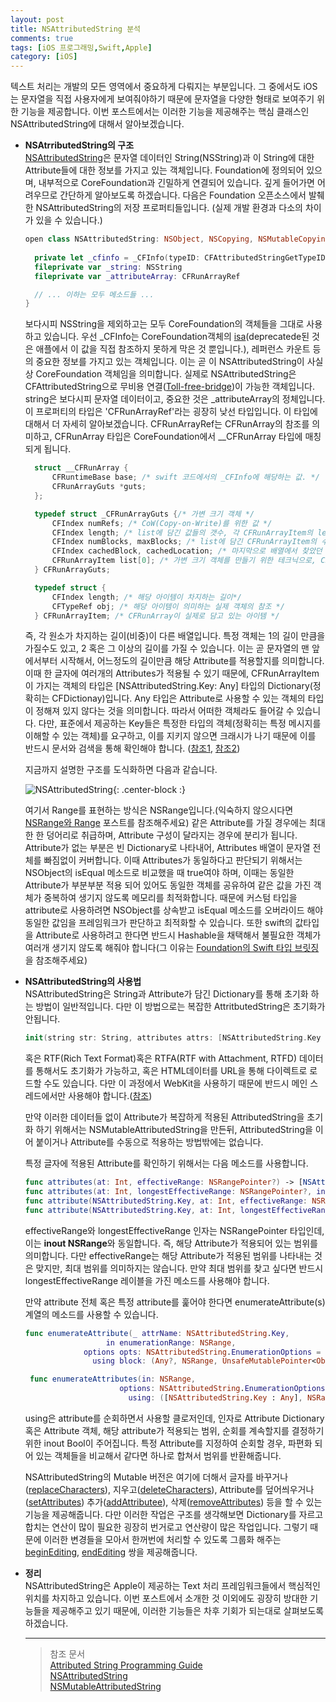 ```yaml
---
layout: post
title: NSAttributedString 분석
comments: true
tags: [iOS 프로그래밍,Swift,Apple]
category: [iOS]
---  
```


텍스트 처리는 개발의 모든 영역에서 중요하게 다뤄지는 부분입니다. 그 중에서도 iOS는 문자열을 직접 사용자에게 보여줘야하기 때문에 문자열을 다양한 형태로 보여주기 위한 기능을 제공합니다. 이번 포스트에서는 이러한 기능을 제공해주는 핵심 클래스인 NSAttributedString에 대해서 알아보겠습니다.

* **NSAtrributedString의 구조**  
  [NSAttributedString](https://developer.apple.com/documentation/foundation/nsattributedstring)은 문자열 데이터인 String(NSString)과 이 String에 대한 Attribute들에 대한 정보를 가지고 있는 객체입니다. Foundation에 정의되어 있으며, 내부적으로 CoreFoundation과 긴밀하게 연결되어 있습니다. 깊게 들어가면 어려우므로 간단하게 알아보도록 하겠습니다. 다음은 Foundation 오픈소스에서 발췌한 NSAttributedString의 저장 프로퍼티들입니다. (실제 개발 환경과 다소의 차이가 있을 수 있습니다.)

  ```swift
  open class NSAttributedString: NSObject, NSCopying, NSMutableCopying, NSSecureCoding {
    
    private let _cfinfo = _CFInfo(typeID: CFAttributedStringGetTypeID())
    fileprivate var _string: NSString
    fileprivate var _attributeArray: CFRunArrayRef

    // ... 이하는 모두 메소드들 ...
  }
  ```  

  보다시피 NSString을 제외하고는 모두 CoreFoundation의 객체들을 그대로 사용하고 있습니다. 우선 _CFInfo는 CoreFoundation객체의 [isa](https://developer.apple.com/documentation/objectivec/id/1418809-isa?language=objc)(deprecatede된 것은 애플에서 이 값을 직접 참조하지 못하게 막은 것 뿐입니다.), 레퍼런스 카운트 등의 중요한 정보를 가지고 있는 객체입니다. 이는 곧 이 NSAttributedString이 사실상 CoreFoundation 객체임을 의미합니다. 실제로 NSAttributedString은 CFAttributedString으로 무비용 연결([Toll-free-bridge](https://developer.apple.com/library/archive/documentation/General/Conceptual/CocoaEncyclopedia/Toll-FreeBridgin/Toll-FreeBridgin.html))이 가능한 객체입니다.  
  string은 보다시피 문자열 데이터이고, 중요한 것은  _attributeArray의 정체입니다. 이 프로퍼티의 타입은 'CFRunArrayRef'라는 굉장히 낮선 타입입니다. 이 타입에 대해서 더 자세히 알아보겠습니다. CFRunArrayRef는 CFRunArray의 참조를 의미하고, CFRunArray 타입은 CoreFoundation에서 __CFRunArray 타입에 매칭되게 됩니다.

  ```c
    struct __CFRunArray {
        CFRuntimeBase base; /* swift 코드에서의 _CFInfo에 해당하는 값. */
        CFRunArrayGuts *guts;
    };

    typedef struct _CFRunArrayGuts {/* 가변 크기 객체 */
        CFIndex numRefs; /* CoW(Copy-on-Write)를 위한 값 */
        CFIndex length; /* list에 담긴 값들의 갯수, 각 CFRunArrayItem의 length의 합이다. */
        CFIndex numBlocks, maxBlocks; /* list에 담긴 CFRunArrayItem의 수 */
        CFIndex cachedBlock, cachedLocation; /* 마지막으로 배열에서 찾았던 값의 캐시값 */
        CFRunArrayItem list[0]; /* 가변 크기 객체를 만들기 위한 테크닉으로, C99 표준에 정의되어 있다. */
    } CFRunArrayGuts;

    typedef struct {
        CFIndex length; /* 해당 아이템이 차지하는 길이*/
        CFTypeRef obj; /* 해당 아이템이 의미하는 실제 객체의 참조 */
    } CFRunArrayItem; /* CFRunArray이 실제로 담고 있는 아이템 */
  ```  

  즉, 각 원소가 차지하는 길이(비중)이 다른 배열입니다. 특정 객체는 1의 길이 만큼을 가질수도 있고, 2 혹은 그 이상의 길이를 가질 수 있습니다. 이는 곧 문자열의 맨 앞에서부터 시작해서, 어느정도의 길이만큼 해당 Attribute를 적용할지를 의미합니다. 이때 한 글자에 여러개의 Attributes가 적용될 수 있기 때문에, CFRunArrayItem이 가지는 객체의 타입은 [NSAttributedString.Key: Any] 타입의 Dictionary(정확히는 CFDictionay)입니다. Any 타입은 Attribute로 사용할 수 있는 객체의 타입이 정해져 있지 않다는 것을 의미합니다. 따라서 어떠한 객체라도 들어갈 수 있습니다. 다만, 표준에서 제공하는 Key들은 특정한 타입의 객체(정확히는 특정 메시지를 이해할 수 있는 객체)를 요구하고, 이를 지키지 않으면 크래시가 나기 때문에 이를 반드시 문서와 검색을 통해 확인해야 합니다. ([참조1](https://developer.apple.com/documentation/foundation/nsattributedstring/key), [참조2](https://developer.apple.com/library/archive/documentation/Cocoa/Conceptual/AttributedStrings/Articles/standardAttributes.html#//apple_ref/doc/uid/TP40004903-SW2))
  
  지금까지 설명한 구조를 도식화하면 다음과 같습니다.

    ![NSAttributedString]({{"/img/NSAttributedStringStructure.png"}}){: .center-block :} 

  여기서 Range를 표현하는 방식은 NSRange입니다.(익숙하지 않으시다면 [NSRange와 Range](../2019-11-17-NSRange와-Range/) 포스트를 참조해주세요) 같은 Attribute를 가질 경우에는 최대한 한 덩어리로 취급하며, Attribute 구성이 달라지는 경우에 분리가 됩니다. Attribute가 없는 부분은 빈 Dictionary로 나타내어, Attributes 배열이 문자열 전체를 빠짐없이 커버합니다. 이때 Attributes가 동일하다고 판단되기 위해서는 NSObject의 isEqual 메소드로 비교했을 때 true여야 하며, 이때는 동일한 Attribute가 부분부분 적용 되어 있어도 동일한 객체를 공유하여 같은 값을 가진 객체가 중복하여 생기지 않도록 메모리를 최적화합니다. 때문에 커스텀 타입을 attribute로 사용하려면 NSObject를 상속받고 isEqual 메소드를 오버라이드 해야 동일한 값임을 프레임워크가 판단하고 최적화할 수 있습니다. 또한 swift의 값타입을 Attribute로 사용하려고 한다면 반드시 Hashable을 채택해서 불필요한 객체가 여러개 생기지 않도록 해줘야 합니다(그 이유는 [Foundation의 Swift 타입 브릿징](../2020-03-01-Foundation에서의-Swift-타입-브릿징)을 참조해주세요)

* **NSAttributedString의 사용법**  
   NSAttributedString은 String과 Attribute가 담긴 Dictionary를 통해 초기화 하는 방법이 일반적입니다. 다만 이 방법으로는 복잡한 AttritbutedString은 초기화가 안됩니다.

   ```swift
   init(string str: String, attributes attrs: [NSAttributedString.Key : Any]? = nil)
   ```  

   혹은 RTF(Rich Text Format)혹은 RTFA(RTF with Attachment, RTFD) 데이터를 통해서도 초기화가 가능하고, 혹은 HTML데이터를 URL을 통해 다이렉트로 로드할 수도 있습니다. 다만 이 과정에서 WebKit을 사용하기 때문에 반드시 메인 스레드에서만 사용해야 합니다.([참조](https://developer.apple.com/library/archive/documentation/Cocoa/Conceptual/AttributedStrings/Tasks/CreatingAttributedStrings.html#//apple_ref/doc/uid/20000714-BBCCGGCC))  

   만약 이러한 데이터들 없이 Attribute가 복잡하게 적용된 AttributedString을 초기화 하기 위해서는 NSMutableAttributedString을 만든뒤, AttributedString을 이어 붙이거나 Attribute를 수동으로 적용하는 방법밖에는 없습니다.  

   특정 글자에 적용된 Attribute를 확인하기 위해서는 다음 메소드를 사용합니다.  

   ```swift
   func attributes(at: Int, effectiveRange: NSRangePointer?) -> [NSAttributedString.Key : Any] // 특정 위치에 적용되어있는 Attribute의 Dictionay를 반환합니다.
   func attributes(at: Int, longestEffectiveRange: NSRangePointer?, in: NSRange) -> [NSAttributedString.Key : Any]
   func attribute(NSAttributedString.Key, at: Int, effectiveRange: NSRangePointer?) -> Any? // 특정 위치에 원하는 Attribute가 적용되어 있다면 그 객체를 반환합니다. 없을 경우 nil을 반환합니다.
   func attribute(NSAttributedString.Key, at: Int, longestEffectiveRange: NSRangePointer?, in: NSRange) -> Any?
   ```  

   effectiveRange와 longestEffectiveRange 인자는 NSRangePointer 타입인데, 이는 **inout NSRange**와 동일합니다. 즉, 해당 Attribute가 적용되어 있는 범위를 의미합니다. 다만 effectiveRange는 해당 Attribute가 적용된 범위를 나타내는 것은 맞지만, 최대 범위를 의미하지는 않습니다. 만약 최대 범위를 찾고 싶다면 반드시 longestEffectiveRange 레이블을 가진 메소드를 사용해야 합니다. 
   
   만약 attribute 전체 혹은 특정 attribute를 훑어야 한다면 enumerateAttribute(s)계열의 메소드를 사용할 수 있습니다.  

   ```swift
   func enumerateAttribute(_ attrName: NSAttributedString.Key, 
                     in enumerationRange: NSRange, 
                options opts: NSAttributedString.EnumerationOptions = [], 
                  using block: (Any?, NSRange, UnsafeMutablePointer<ObjCBool>) -> Void)

    func enumerateAttributes(in: NSRange,
                        options: NSAttributedString.EnumerationOptions
                          using: ([NSAttributedString.Key : Any], NSRange, UnsafeMutablePointer<ObjCBool>) -> Void)
   ```  

   using은 attribute를 순회하면서 사용할 클로저인데, 인자로 Attribute Dictionary 혹은 Attribute 객체, 해당 attribute가 적용되는 범위, 순회를 계속할지를 결정하기 위한 inout Bool이 주어집니다. 특정 Attribute를 지정하여 순회할 경우, 파편화 되어 있는 객체들을 비교해서 같다면 하나로 합쳐서 범위를 반환해줍니다.

   NSAttributedString의 Mutable 버전은 여기에 더해서 글자를 바꾸거나([replaceCharacters](https://developer.apple.com/documentation/foundation/nsmutableattributedstring/1418451-replacecharacters)), 지우고([deleteCharacters](https://developer.apple.com/documentation/foundation/nsmutableattributedstring/1410610-deletecharacters)), Attribute를 덮어씌우거나([setAttributes](https://developer.apple.com/documentation/foundation/nsmutableattributedstring/1412179-setattributes)) 추가([addAttributee](https://developer.apple.com/documentation/foundation/nsmutableattributedstring/1414304-addattributes)), 삭제([removeAttributes](https://developer.apple.com/documentation/foundation/nsmutableattributedstring/1409691-removeattribute)) 등을 할 수 있는 기능을 제공해줍니다. 다만 이러한 작업은 구조를 생각해보면 Dictionary를 자르고 합치는 연산이 많이 필요한 굉장히 번거로고 연산량이 많은 작업입니다. 그렇기 때문에 이러한 변경들을 모아서 한꺼번에 처리할 수 있도록 그룹화 해주는 [beginEditing](https://developer.apple.com/documentation/foundation/nsmutableattributedstring/1411853-beginediting), [endEditing](https://developer.apple.com/documentation/foundation/nsmutableattributedstring/1411853-beginediting) 쌍을 제공해줍니다.

* **정리**  
  NSAttributedString은 Apple이 제공하는 Text 처리 프레임워크들에서 핵심적인 위치를 차지하고 있습니다. 이번 포스트에서 소개한 것 이외에도 굉장히 방대한 기능들을 제공해주고 있기 때문에, 이러한 기능들은 차후 기회가 되는대로 살펴보도록 하겠습니다.

    ---  

    > 참조 문서  
    > [Attributed String Programming Guide](https://developer.apple.com/library/archive/documentation/Cocoa/Conceptual/AttributedStrings/AttributedStrings.html#//apple_ref/doc/uid/10000036-BBCCGDBG)  
    > [NSAttributedString](https://developer.apple.com/documentation/foundation/nsattributedstring)  
    > [NSMutableAttributedString](https://developer.apple.com/documentation/foundation/nsmutableattributedstring)

